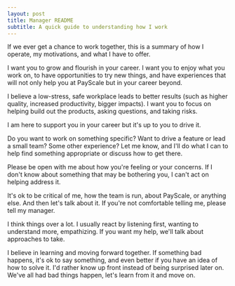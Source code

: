 ```yaml
---
layout: post
title: Manager README
subtitle: A quick guide to understanding how I work
---
```

If we ever get a chance to work together, this is a summary of how I operate, my motivations, and what I have to offer.

I want you to grow and flourish in your career. I want you to enjoy what you work on, to have opportunities to try new things, and have experiences that will not only help you at PayScale but in your career beyond.

I believe a low-stress, safe workplace leads to better results (such as higher quality, increased productivity, bigger impacts). I want you to focus on helping build out the products, asking questions, and taking risks.

I am here to support you in your career but it's up to you to drive it.

Do you want to work on something specific? Want to drive a feature or lead a small team? Some other experience? Let me know, and I'll do what I can to help find something appropriate or discuss how to get there.

Please be open with me about how you're feeling or your concerns. If I don't know about something that may be bothering you, I can't act on helping address it.

It's ok to be critical of me, how the team is run, about PayScale, or anything else. And then let's talk about it. If you're not comfortable telling me, please tell my manager.

I think things over a lot. I usually react by listening first, wanting to understand more, empathizing. If you want my help, we'll talk about approaches to take.

I believe in learning and moving forward together. If something bad happens, it's ok to say something, and even better if you have an idea of how to solve it. I'd rather know up front instead of being surprised later on. We've all had bad things happen, let's learn from it and move on.
